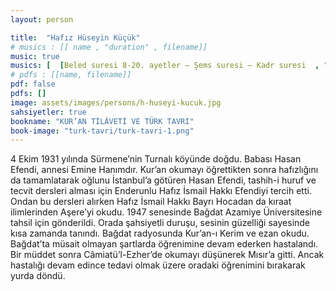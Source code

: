 ```yaml
---
layout: person

title:  "Hafız Hüseyin Küçük"
# musics : [[ name , "duration" , filename]]
music: true
musics: [  [Beled suresi 8-20. ayetler – Şems suresi – Kadr suresi  , "06:48" , 37-h-huseyi-kucuk/1]]
# pdfs : [[name, filename]]
pdf: false
pdfs: []
image: assets/images/persons/h-huseyi-kucuk.jpg
sahsiyetler: true
bookname: "KUR’AN TİLÂVETİ VE TÜRK TAVRI"
book-image: "turk-tavri/turk-tavri-1.png"
---
```


4 Ekim 1931 yılında Sürmene’nin Turnalı köyünde doğdu. Babası Hasan Efendi, annesi Emine Hanımdır. 
Kur’an okumayı öğrettikten sonra hafızlığını da tamamlatarak oğlunu İstanbul’a götüren Hasan Efendi, tashih-i huruf ve tecvit dersleri alması için Enderunlu Hafız İsmail Hakkı Efendiyi tercih etti. Ondan bu dersleri alırken Hafız İsmail Hakkı Bayrı Hocadan da kıraat ilimlerinden Aşere’yi okudu. 
1947 senesinde Bağdat Azamiye Üniversitesine tahsil için gönderildi. Orada şahsiyetli duruşu, sesinin güzelliği sayesinde kısa zamanda tanındı. Bağdat radyosunda Kur’an-ı Kerim ve ezan okudu. Bağdat’ta müsait olmayan şartlarda öğrenimine devam ederken hastalandı. Bir müddet sonra Câmiatü’l-Ezher’de okumayı düşünerek Mısır’a gitti. Ancak hastalığı devam edince tedavi olmak üzere oradaki öğrenimini bırakarak yurda döndü. 
